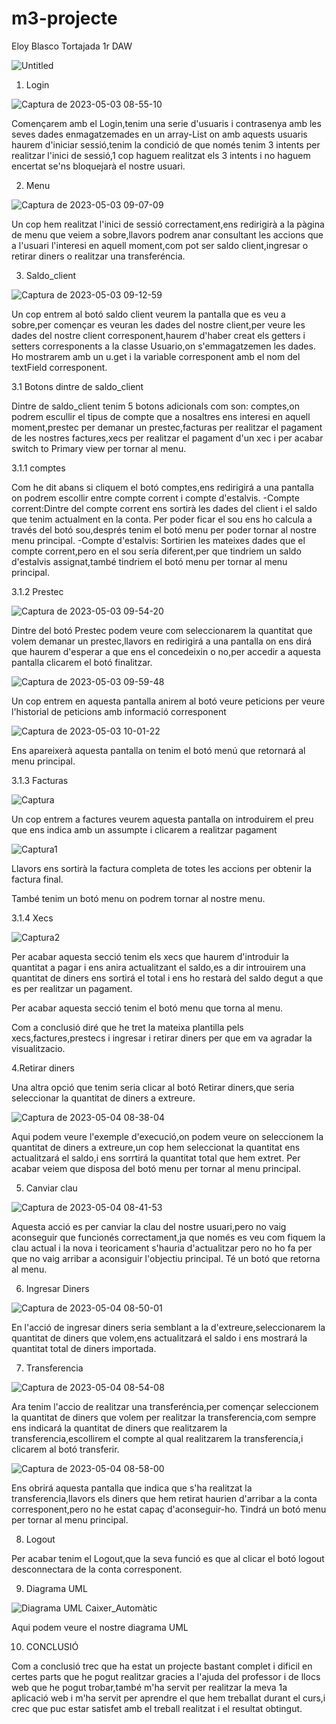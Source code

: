 # m3-projecte

Eloy Blasco Tortajada 1r DAW

![Untitled](https://user-images.githubusercontent.com/119842178/235850357-caec9232-e442-406d-bc7e-b723ad9d799f.png)

1. Login

![Captura de 2023-05-03 08-55-10](https://user-images.githubusercontent.com/119842178/235850553-f12b244e-d789-4167-80c9-ea94ae046a52.png)

Començarem amb el Login,tenim una serie d'usuaris i contrasenya amb les seves dades enmagatzemades en un array-List on amb aquests usuaris haurem d'iniciar sessió,tenim la condició de que només tenim 3 intents per realitzar l'inici de sessió,1 cop haguem realitzat els 3 intents i no haguem encertat se'ns bloquejarà el nostre usuari.

2. Menu

![Captura de 2023-05-03 09-07-09](https://user-images.githubusercontent.com/119842178/235851615-6e14e796-eb45-4fb9-8710-03be7e7bef5c.png)

Un cop hem realitzat l'inici de sessió correctament,ens redirigirà a la pàgina de menu que veiem a sobre,llavors podrem anar consultant les accions que a l'usuari l'interesi en aquell moment,com pot ser saldo client,ingresar o retirar diners o realitzar una transferéncia.

3. Saldo_client

![Captura de 2023-05-03 09-12-59](https://user-images.githubusercontent.com/119842178/235852587-3c40c9fb-11ab-48b7-8630-7c79aafb9abd.png)

Un cop entrem al botó saldo client veurem la pantalla que es veu a sobre,per començar es veuran les dades del nostre client,per veure les dades del nostre client corresponent,haurem d'haber creat els getters i setters corresponents a la classe Usuario,on s'emmagatzemen les dades.
Ho mostrarem amb un u.get i la variable corresponent amb el nom del textField corresponent.

3.1 Botons dintre de saldo_client

Dintre de saldo_client tenim 5 botons adicionals com son: comptes,on podrem escullir el tipus de compte que a nosaltres ens interesi en aquell moment,prestec per demanar un prestec,facturas per realitzar el pagament de les nostres factures,xecs per realitzar el pagament d'un xec i per acabar switch to Primary view per tornar al menu.

3.1.1 comptes

Com he dit abans si cliquem el botó comptes,ens redirigirá a una pantalla on podrem escollir entre compte corrent i compte d'estalvis.
-Compte corrent:Dintre del compte corrent ens sortirà les dades del client i el saldo que tenim actualment en la conta.
Per poder ficar el sou ens ho calcula a través del botó sou,després tenim el botó menu per poder tornar al nostre menu principal.
-Compte d'estalvis: Sortirien les mateixes dades que el compte corrent,pero en el sou sería diferent,per que tindriem un saldo d'estalvis assignat,també tindriem el botó menu per tornar al menu principal.

3.1.2 Prestec

![Captura de 2023-05-03 09-54-20](https://user-images.githubusercontent.com/119842178/235860455-0c979796-9880-4789-8466-35009dcba383.png)

Dintre del botó Prestec podem veure com seleccionarem la quantitat que volem demanar un prestec,llavors en redirigirá a una pantalla on ens dirá que haurem d'esperar a que ens el concedeixin o no,per accedir a aquesta pantalla clicarem el botó finalitzar.

![Captura de 2023-05-03 09-59-48](https://user-images.githubusercontent.com/119842178/235861299-0ff2137e-6425-4e80-9c2e-350dd05a28ad.png)

Un cop entrem en aquesta pantalla anirem al botó veure peticions per veure l'historial de peticions amb informació corresponent

![Captura de 2023-05-03 10-01-22](https://user-images.githubusercontent.com/119842178/235861609-23b6d5a7-41ae-4b5f-a801-1aa01b257ec4.png)

Ens apareixerà aquesta pantalla on tenim el botó menú que retornará al menu principal.



3.1.3 Facturas

![Captura](https://user-images.githubusercontent.com/119842178/236003916-b6f737da-226a-4f91-8cbe-6eba08a76f09.PNG)

Un cop entrem a factures veurem aquesta pantalla on introduirem el preu que ens indica amb un assumpte i clicarem a realitzar pagament

![Captura1](https://user-images.githubusercontent.com/119842178/236004349-4da5c92e-1262-431a-acb5-fee34dc47811.PNG)

Llavors ens sortirà la factura completa de totes les accions per obtenir la factura final.

També tenim un botó menu on podrem tornar al nostre menu.

3.1.4 Xecs

![Captura2](https://user-images.githubusercontent.com/119842178/236004803-62162138-c4d0-425e-9d94-942168e13373.PNG)

Per acabar aquesta secció tenim els xecs que haurem d'introduir la quantitat a pagar i ens anira actualitzant el saldo,es a dir introuirem una quantitat de diners ens sortirá el total i ens ho restarà del saldo degut a que es per realitzar un pagament.

Per acabar aquesta secció tenim el botó menu que torna al menu.

Com a conclusió diré que he tret la mateixa plantilla pels xecs,factures,prestecs i ingresar i retirar diners per que em va agradar la visualitzacio.

4.Retirar diners

Una altra opció que tenim seria clicar al botó Retirar diners,que seria seleccionar la quantitat de diners a extreure.

![Captura de 2023-05-04 08-38-04](https://user-images.githubusercontent.com/119842178/236128692-c1a05409-9956-4796-8474-e14c93bd6e89.png)

Aqui podem veure l'exemple d'execució,on podem veure on seleccionem la quantitat de diners a extreure,un cop hem seleccionat la quantitat ens actualitzará el saldo,i ens sorrtirá la quantitat total que hem extret.
Per acabar veiem que disposa del botó menu per tornar al menu principal.
 
5. Canviar clau

![Captura de 2023-05-04 08-41-53](https://user-images.githubusercontent.com/119842178/236129182-a593386c-1d2c-4276-ae54-8c0434684f72.png)

Aquesta acció es per canviar la clau del nostre usuari,pero no vaig aconseguir que funcionés correctament,ja que només es veu com fiquem la clau actual i la nova i teoricament s'hauria d'actualitzar pero no ho fa per que no vaig arribar a aconsiguir l'objectiu principal.
Té un botó que retorna al menu.

6. Ingresar Diners

![Captura de 2023-05-04 08-50-01](https://user-images.githubusercontent.com/119842178/236131120-004b5c6f-7f1e-47c5-a544-04d9d6868e88.png)

En l'acció de ingresar diners seria semblant a la d'extreure,seleccionarem la quantitat de diners que volem,ens actualitzará el saldo i ens mostrará la quantitat total de diners importada.

7. Transferencia

![Captura de 2023-05-04 08-54-08](https://user-images.githubusercontent.com/119842178/236131791-ac35a257-f64e-4473-bf34-73e1cd1d662a.png)

Ara tenim l'accio de realitzar una transferéncia,per començar seleccionem la quantitat de diners que volem per realitzar la transferencia,com sempre ens indicará la quantitat de diners que realitzarem la transferencia,escollirem el compte al qual realitzarem la transferencia,i clicarem al botó transferir.

![Captura de 2023-05-04 08-58-00](https://user-images.githubusercontent.com/119842178/236132526-2ea6e44e-8e6f-4f8d-a1a3-68dce91589a1.png)

Ens obrirá aquesta pantalla que indica que s'ha realitzat la transferencia,llavors els diners que hem retirat haurien d'arribar a la conta corresponent,pero no he estat capaç d'aconseguir-ho. Tindrá un botó menu per tornar al menu principal.

8. Logout

Per acabar tenim el Logout,que la seva funció es que al clicar el botó logout desconnectara de la conta corresponent. 

9. Diagrama UML

![Diagrama UML Caixer_Automàtic](https://user-images.githubusercontent.com/119842178/236133457-9c382b40-cbfa-433f-a1c2-32cf0a49c199.png)

Aqui podem veure el nostre diagrama UML

10. CONCLUSIÓ

Com a conclusió trec que ha estat un projecte bastant complet i dificil en certes parts que he pogut realitzar gracies a l'ajuda del professor i de llocs web que he pogut trobar,també m'ha servit per realitzar la meva 1a aplicació web i m'ha servit per aprendre el que hem treballat durant el curs,i crec que puc estar satisfet amb el treball realitzat i el resultat obtingut.



